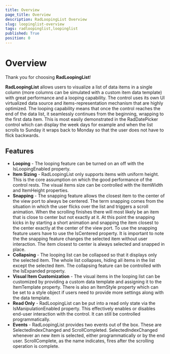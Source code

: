 ```yaml
---
title: Overview
page_title: Overview
description: RadLoopingList Overview
slug: loopinglist-overview
tags: radloopinglist,loopinglist
published: True
position: 0
---
```


# Overview

Thank you for choosing **RadLoopingList**!

**RadLoopingList** allows users to visualize a list of data items in a single column (more columns can be simulated with a custom item data template) with great performance and a looping capability. The control uses its own UI virtualized data source and items-representation mechanism that are highly optimized. The looping capability means that once the control reaches the end of the data list, it seamlessly continues from the beginning, wrapping to the first data item. This is most easily demonstrated in the RadDatePicker control which can display the week days for example and when the list scrolls to Sunday it wraps back to Monday so that the user does not have to flick backwards.

## Features

- **Looping** - The looping feature can be turned on an off with the IsLoopingEnabled property.
- **Item Sizing** - RadLoopingList only supports items with uniform height. This is the core assumption on which the good performance of the control rests. The visual items size can be controlled with the ItemWidth and ItemHeight properties.
- **Snapping** - The snapping feature allows the closest item to the center of the view port to always be centered. The term snapping comes from the situation in which the user flicks over the list and triggers a scroll animation. When the scrolling finishes there will most likely be an item that is close to center but not exactly at it. At this point the snapping kicks in by starting a short animation and snapping the item closest to the center exactly at the center of the view port. To use the snapping feature users have to use the IsCentered property. It is important to note the the snapping feature changes the selected item without user interaction. The item closest to center is always selected and snapped in place.
- **Collapsing** - The looping list can be collapsed so that it displays only the selected item. The whole list collapses, hiding all items in the list except the selected item. The collapsing feature can be controlled with the IsExpanded property.
- **Visual Item Customization** -  The visual items in the looping list can be customized by providing a custom data template and assigning it to the ItemTemplate property. There is also an ItemStyle property which can be set to a style object if users need to provide more settings along with the data template.
- **Read Only** - RadLoopingList can be put into a read only state via the IsManipulationEnabled property. This effectively enables or disables end-user interaction with the control. It can still be controlled programmatically.
- **Events** - RadLoopingList provides two events out of the box. These are SelectedIndexChanged and ScrollCompleted. SelectedIndexChanged whenever an new item is selected, either programmatically or by the end user. ScrollComplete, as the name indicates, fires after the scrolling operation is complete.

